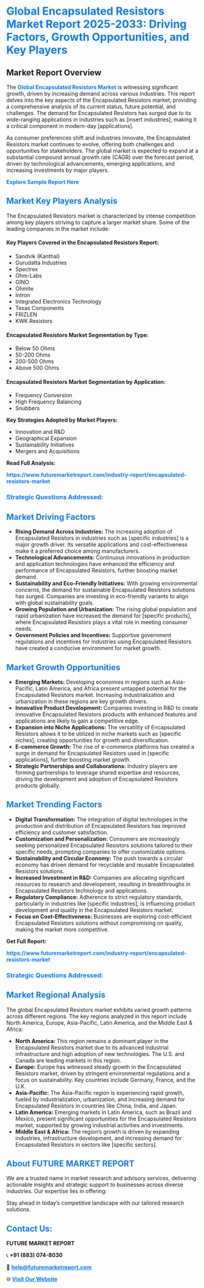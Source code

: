 <h1 style="color: #007BFF;">Global Encapsulated Resistors Market Report 2025-2033: Driving Factors, Growth Opportunities, and Key Players</h1>

<section id="overview">
<h2>Market Report Overview</h2>
<p>The <a href="https://www.futuremarketreport.com/industry-report/encapsulated-resistors-market" style="color: #007BFF; text-decoration: none;"><strong>Global Encapsulated Resistors Market</strong></a> is witnessing significant growth, driven by increasing demand across various industries. This report delves into the key aspects of the Encapsulated Resistors market, providing a comprehensive analysis of its current status, future potential, and challenges. The demand for Encapsulated Resistors has surged due to its wide-ranging applications in industries such as [insert industries], making it a critical component in modern-day [applications].</p>
<p>As consumer preferences shift and industries innovate, the Encapsulated Resistors market continues to evolve, offering both challenges and opportunities for stakeholders. The global market is expected to expand at a substantial compound annual growth rate (CAGR) over the forecast period, driven by technological advancements, emerging applications, and increasing investments by major players.</p>
</section>

<section id="overview">
<p><a href="https://www.futuremarketreport.com/request-sample/reportId=76485" style="color: #007BFF; text-decoration: none;"><strong>Explore Sample Report Here</strong></a></p>
</section>

<section id="key-players">
<h2 style="color: #007BFF;">Market Key Players Analysis</h2>
<p>The Encapsulated Resistors market is characterized by intense competition among key players striving to capture a larger market share. Some of the leading companies in the market include:</p>
<h4>Key Players Covered in the Encapsulated Resistors Report:</h4>
<ul><li>Sandvik (Kanthal)</li><li>Gurudatta Industries</li><li>Spectrex</li><li>Ohm-Labs</li><li>GINO</li><li>Ohmite</li><li>Intron</li><li>Integrated Electronics Technology</li><li>Texas Components</li><li>FRIZLEN</li><li>KWK Resistors</li></ul>
<h4>Encapsulated Resistors Market Segmentation by Type:</h4>
<ul><li>Below 50 Ohms</li><li>50-200 Ohms</li><li>200-500 Ohms</li><li>Above 500 Ohms</li></ul>

<h4>Encapsulated Resistors Market Segmentation by Application:</h4>
<ul><li>Frequency Conversion</li><li>High Frequency Balancing</li><li>Snubbers</li></ul>
<p><strong>Key Strategies Adopted by Market Players:</strong></p>
<ul>
<li>Innovation and R&D</li>
<li>Geographical Expansion</li>
<li>Sustainability Initiatives</li>
<li>Mergers and Acquisitions</li>
</ul>
</section>

<section>
<p><strong>Read Full Analysis: </strong></p><a href="https://www.futuremarketreport.com/industry-report/encapsulated-resistors-market" style="color: #007BFF; text-decoration: none;"><strong>https://www.futuremarketreport.com/industry-report/encapsulated-resistors-market</strong></a>
<h3 style="color: #007BFF;">Strategic Questions Addressed:</h3>
</section>

<section id="driving-factors">
<h2 style="color: #007BFF;">Market Driving Factors</h2>
<ul>
<li><strong>Rising Demand Across Industries:</strong> The increasing adoption of Encapsulated Resistors in industries such as [specific industries] is a major growth driver. Its versatile applications and cost-effectiveness make it a preferred choice among manufacturers.</li>
<li><strong>Technological Advancements:</strong> Continuous innovations in production and application technologies have enhanced the efficiency and performance of Encapsulated Resistors, further boosting market demand.</li>
<li><strong>Sustainability and Eco-Friendly Initiatives:</strong> With growing environmental concerns, the demand for sustainable Encapsulated Resistors solutions has surged. Companies are investing in eco-friendly variants to align with global sustainability goals.</li>
<li><strong>Growing Population and Urbanization:</strong> The rising global population and rapid urbanization have increased the demand for [specific products], where Encapsulated Resistors plays a vital role in meeting consumer needs.</li>
<li><strong>Government Policies and Incentives:</strong> Supportive government regulations and incentives for industries using Encapsulated Resistors have created a conducive environment for market growth.</li>
</ul>
</section>

<section id="growth-opportunities">
<h2 style="color: #007BFF;">Market Growth Opportunities</h2>
<ul>
<li><strong>Emerging Markets:</strong> Developing economies in regions such as Asia-Pacific, Latin America, and Africa present untapped potential for the Encapsulated Resistors market. Increasing industrialization and urbanization in these regions are key growth drivers.</li>
<li><strong>Innovative Product Development:</strong> Companies investing in R&D to create innovative Encapsulated Resistors products with enhanced features and applications are likely to gain a competitive edge.</li>
<li><strong>Expansion into Niche Applications:</strong> The versatility of Encapsulated Resistors allows it to be utilized in niche markets such as [specific niches], creating opportunities for growth and diversification.</li>
<li><strong>E-commerce Growth:</strong> The rise of e-commerce platforms has created a surge in demand for Encapsulated Resistors used in [specific applications], further boosting market growth.</li>
<li><strong>Strategic Partnerships and Collaborations:</strong> Industry players are forming partnerships to leverage shared expertise and resources, driving the development and adoption of Encapsulated Resistors products globally.</li>
</ul>
</section>

<section id="trending-factors">
<h2 style="color: #007BFF;">Market Trending Factors</h2>
<ul>
<li><strong>Digital Transformation:</strong> The integration of digital technologies in the production and distribution of Encapsulated Resistors has improved efficiency and customer satisfaction.</li>
<li><strong>Customization and Personalization:</strong> Consumers are increasingly seeking personalized Encapsulated Resistors solutions tailored to their specific needs, prompting companies to offer customizable options.</li>
<li><strong>Sustainability and Circular Economy:</strong> The push towards a circular economy has driven demand for recyclable and reusable Encapsulated Resistors solutions.</li>
<li><strong>Increased Investment in R&D:</strong> Companies are allocating significant resources to research and development, resulting in breakthroughs in Encapsulated Resistors technology and applications.</li>
<li><strong>Regulatory Compliance:</strong> Adherence to strict regulatory standards, particularly in industries like [specific industries], is influencing product development and quality in the Encapsulated Resistors market.</li>
<li><strong>Focus on Cost-Effectiveness:</strong> Businesses are exploring cost-efficient Encapsulated Resistors solutions without compromising on quality, making the market more competitive.</li>
</ul>
</section>

<section>
<p><strong>Get Full Report: </strong></p><a href="https://www.futuremarketreport.com/industry-report/encapsulated-resistors-market" style="color: #007BFF; text-decoration: none;"><strong>https://www.futuremarketreport.com/industry-report/encapsulated-resistors-market</strong></a>
<h3 style="color: #007BFF;">Strategic Questions Addressed:</h3>
</section>


<section id="regional-analysis">
<h2 style="color: #007BFF;">Market Regional Analysis</h2>
<p>The global Encapsulated Resistors market exhibits varied growth patterns across different regions. The key regions analyzed in this report include North America, Europe, Asia-Pacific, Latin America, and the Middle East & Africa:</p>
<ul>
<li><strong>North America:</strong> This region remains a dominant player in the Encapsulated Resistors market due to its advanced industrial infrastructure and high adoption of new technologies. The U.S. and Canada are leading markets in this region.</li>
<li><strong>Europe:</strong> Europe has witnessed steady growth in the Encapsulated Resistors market, driven by stringent environmental regulations and a focus on sustainability. Key countries include Germany, France, and the U.K.</li>
<li><strong>Asia-Pacific:</strong> The Asia-Pacific region is experiencing rapid growth, fueled by industrialization, urbanization, and increasing demand for Encapsulated Resistors in countries like China, India, and Japan.</li>
<li><strong>Latin America:</strong> Emerging markets in Latin America, such as Brazil and Mexico, present significant opportunities for the Encapsulated Resistors market, supported by growing industrial activities and investments.</li>
<li><strong>Middle East & Africa:</strong> The region’s growth is driven by expanding industries, infrastructure development, and increasing demand for Encapsulated Resistors in sectors like [specific sectors].</li>
</ul>
</section>

<footer>
<h2 style="color: #007BFF;">About FUTURE MARKET REPORT</h2>
<p>We are a trusted name in market research and advisory services, delivering actionable insights and strategic support to businesses across diverse industries. Our expertise lies in offering:</p>

<p>Stay ahead in today’s competitive landscape with our tailored research solutions.</p>

<h2 style="color: #007BFF;">Contact Us:</h2>
<p><strong>FUTURE MARKET REPORT</strong></p>
<p>📞 <strong>+91 (883) 074-8030</strong></p>
<p>📧 <strong><a href="mailto:help@futuremarketreport.com" style="color: #007BFF;">help@futuremarketreport.com</a></strong></p>
<p>🌐 <strong><a href="https://www.futuremarketreport.com/" style="color: #007BFF;">Visit Our Website</a></strong></p>
</footer>